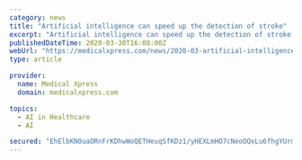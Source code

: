 ```yaml
---
category: news
title: "Artificial intelligence can speed up the detection of stroke"
excerpt: "Artificial intelligence can speed up the detection of stroke by University of Turku Examples of the manual and automated lesion segmentations."
publishedDateTime: 2020-03-30T16:08:00Z
webUrl: "https://medicalxpress.com/news/2020-03-artificial-intelligence.html"
type: article

provider:
  name: Medical Xpress
  domain: medicalxpress.com

topics:
  - AI in Healthcare
  - AI

secured: "EhElbKN0uaORnFrKDhwWoQETHeuqSfKDz1/yHEXLmHO7cNeoOQxLu6fhgYUrmsNwlQc7eN13DxfZuEnOZzAtNhSriDmsatTY4Tbdw6iN+g6CfVjEZpvmM+qJhfutc36nc8JGMh8G9DFI8bp+CzZDoAq4jZEU6NWi+vQ+ZxVFzLJGAk+akHsIFNTFfLO2aJDW0h5MA/PXSRxXywGLQxh7SXWPuZqCBtTZ/fxox9bdZ+mVKqrLdupFbxBgcSC8jTX4n/mSXxWjnwww4AoehcjCIby6Zk3qGpyy2GX23dixiOJ/fuPMJ3WULbZKYRz7RbCj;uadERw8kZ4lhfn7ppnwPIA=="
---
```


